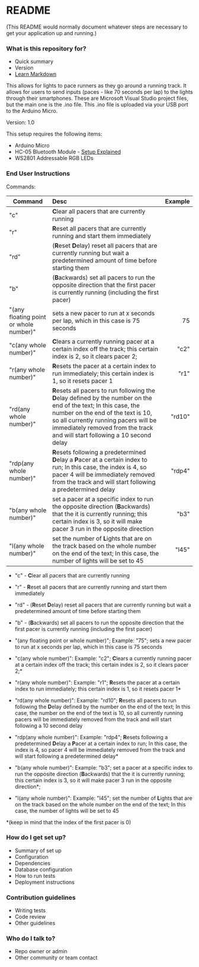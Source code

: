# README #

(This README would normally document whatever steps are necessary to get your application up and running.)

### What is this repository for? ###

* Quick summary
* Version
* [Learn Markdown](https://bitbucket.org/tutorials/markdowndemo)

This allows for lights to pace runners as they go around a running track. It allows for users to send inputs (paces - like 70 seconds per lap) to the lights through their smartphones. These are Microsoft Visual Studio project files, but the main one is the .ino file. This .ino file is uploaded via your USB port to the Arduino Micro. 

Version: 1.0

This setup requires the following items:

* Arduino Micro
* HC-05 Bluetooth Module - [Setup Explained](http://www.instructables.com/id/Arduino-AND-Bluetooth-HC-05-Connecting-easily/)
* WS2801 Addressable RGB LEDs

### End User Instructions ###

Commands:

| Command       | Desc       | Example |
| ------------- |:-------------| -----:|
| "c"           | **C**lear all pacers that are currently running |  |
| "r"           | **R**eset all pacers that are currently running and start them immediately      |  |
| "rd"          | (**R**eset **D**elay) reset all pacers that are currently running but wait a predetermined amount of time before starting them     |  |
| "b"           | (**B**ackwards) set all pacers to run the opposite direction that the first pacer is currently running (including the first pacer)     |  |
| "(any floating point or whole number)"          | sets a new pacer to run at x seconds per lap, which in this case is 75 seconds |    75 |
| "c(any whole number)"          | **C**lears a currently running pacer at a certain index off the track; this certain index is 2, so it clears pacer 2; |    "c2" |
| "r(any whole number)"          | **R**esets the pacer at a certain index to run immediately; this certain index is 1, so it resets pacer 1 |   "r1" |
| "rd(any whole number)"          | **R**esets all pacers to run following the **D**elay defined by the number on the end of the text; In this case, the number on the end of the text is 10, so all currently running pacers will be immediately removed from the track and will start following a 10 second delay |  "rd10" |
| "rdp(any whole number)"          | **R**esets following a predetermined **D**elay a **P**acer at a certain index to run; In this case, the index is 4, so pacer 4 will be immediately removed from the track and will start following a predetermined delay |    "rdp4" |
| "b(any whole number)"          | set a pacer at a specific index to run the opposite direction (**B**ackwards) that the it is currently running; this certain index is 3, so it will make pacer 3 run in the opposite direction | "b3" |
| "l(any whole number)"          | set the number of **L**ights that are on the track based on the whole number on the end of the text; In this case, the number of lights will be set to 45 | "l45" |

* "c" - **C**lear all pacers that are currently running

* "r" - **R**eset all pacers that are currently running and start them immediately

* "rd" - (**R**eset **D**elay) reset all pacers that are currently running but wait a predetermined amount of time before starting them

* "b" - (**B**ackwards) set all pacers to run the opposite direction that the first pacer is currently running (including the first pacer)

* "(any floating point or whole number)"; Example: "75"; sets a new pacer to run at x seconds per lap, which in this case is 75 seconds

* "c(any whole number)": Example: "c2"; **C**lears a currently running pacer at a certain index off the track; this certain index is 2, so it clears pacer 2;*

* "r(any whole number)": Example: "r1"; **R**esets the pacer at a certain index to run immediately; this certain index is 1, so it resets pacer 1*

* "rd(any whole number)": Example: "rd10"; **R**esets all pacers to run following the **D**elay defined by the number on the end of the text; In this case, the number on the end of the text is 10, so all currently running pacers will be immediately removed from the track and will start following a 10 second delay

* "rdp(any whole number)": Example: "rdp4"; **R**esets following a predetermined **D**elay a **P**acer at a certain index to run; In this case, the index is 4, so pacer 4 will be immediately removed from the track and will start following a predetermined delay*

* "b(any whole number)": Example: "b3"; set a pacer at a specific index to run the opposite direction (**B**ackwards) that the it is currently running; this certain index is 3, so it will make pacer 3 run in the opposite direction*;

* "l(any whole number)": Example: "l45"; set the number of **L**ights that are on the track based on the whole number on the end of the text; In this case, the number of lights will be set to 45

*(keep in mind that the index of the first pacer is 0)


### How do I get set up? ###

* Summary of set up
* Configuration
* Dependencies
* Database configuration
* How to run tests
* Deployment instructions

### Contribution guidelines ###

* Writing tests
* Code review
* Other guidelines

### Who do I talk to? ###

* Repo owner or admin
* Other community or team contact